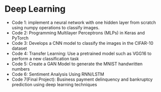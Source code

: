 # Deep Learning

- Code 1: implement a neural network with one hidden layer from scratch using numpy operations to classify images.
- Code 2: Programming Multilayer Perceptrons (MLPs) in Keras and PyTorch
- Code 3: Develops a CNN model to classify the images in the CIFAR-10 dataset
- Code 4: Transfer Learning: Use a pretrained model such as VGG16 to perform a new classification task
- Code 5: Create a GAN Model to generate the MNIST handwritten numbers
- Code 6: Sentiment Analysis Using RNN/LSTM
- Code 7(Final Project): Business payment delinquency and bankruptcy prediction using deep learning techniques
